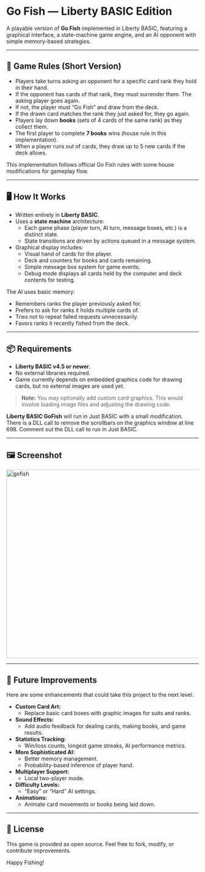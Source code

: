 # Go Fish — Liberty BASIC Edition

A playable version of **Go Fish** implemented in Liberty BASIC, featuring a graphical interface, a state-machine game engine, and an AI opponent with simple memory-based strategies.

---

## 🎲 Game Rules (Short Version)

- Players take turns asking an opponent for a specific card rank they hold in their hand.
- If the opponent has cards of that rank, they must surrender them. The asking player goes again.
- If not, the player must “Go Fish” and draw from the deck.
- If the drawn card matches the rank they just asked for, they go again.
- Players lay down **books** (sets of 4 cards of the same rank) as they collect them.
- The first player to complete **7 books** wins (house rule in this implementation).
- When a player runs out of cards, they draw up to 5 new cards if the deck allows.

This implementation follows official Go Fish rules with some house modifications for gameplay flow.

---

## 🖥 How It Works

- Written entirely in **Liberty BASIC**.
- Uses a **state machine** architecture:
  - Each game phase (player turn, AI turn, message boxes, etc.) is a distinct state.
  - State transitions are driven by actions queued in a message system.
- Graphical display includes:
  - Visual hand of cards for the player.
  - Deck and counters for books and cards remaining.
  - Simple message box system for game events.
  - Debug mode displays all cards held by the computer and deck contents for testing.

The AI uses basic memory:
- Remembers ranks the player previously asked for.
- Prefers to ask for ranks it holds multiple cards of.
- Tries not to repeat failed requests unnecessarily.
- Favors ranks it recently fished from the deck.

---

## 📦 Requirements

- **Liberty BASIC v4.5 or newer.**
- No external libraries required.
- Game currently depends on embedded graphics code for drawing cards, but no external images are used yet.

> **Note:** You may optionally add custom card graphics. This would involve loading image files and adjusting the drawing code.

**Liberty BASIC GoFish** will run in Just BASIC with a small modification.  There is a DLL call to remove the scrollbars on the graphics window at line 698.  Comment out the DLL call to run in Just BASIC.

---

## 🖼️ Screenshot

<img width="705" height="492" alt="gofish" src="https://github.com/user-attachments/assets/cb0d7ec8-a392-417c-99ba-beff5b30a834" />

---

## 🚀 Future Improvements

Here are some enhancements that could take this project to the next level:

- **Custom Card Art:**
  - Replace basic card boxes with graphic images for suits and ranks.
- **Sound Effects:**
  - Add audio feedback for dealing cards, making books, and game results.
- **Statistics Tracking:**
  - Win/loss counts, longest game streaks, AI performance metrics.
- **More Sophisticated AI:**
  - Better memory management.
  - Probability-based inference of player hand.
- **Multiplayer Support:**
  - Local two-player mode.
- **Difficulty Levels:**
  - “Easy” or “Hard” AI settings.
- **Animations:**
  - Animate card movements or books being laid down.

---

## 📝 License

This game is provided as open source. Feel free to fork, modify, or contribute improvements.

Happy Fishing!

